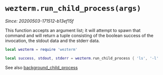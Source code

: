 # `wezterm.run_child_process(args)`

*Since: 20200503-171512-b13ef15f*

This function accepts an argument list; it will attempt to spawn that command
and will return a tuple consisting of the boolean success of the invocation,
the stdout data and the stderr data.

```lua
local wezterm = require 'wezterm'

local success, stdout, stderr = wezterm.run_child_process { 'ls', '-l' }
```

See also [background_child_process](background_child_process.md)
